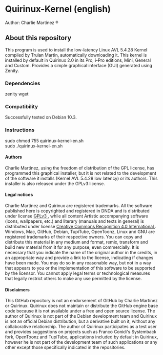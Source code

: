 # Quirinux-Kernel (english)
Author: Charlie Martínez ®
## About this repository
This program is used to install the low-latency Linux AVL 5.4.28 Kernel compiled by Trulan Martin, automatically downloading it. This kernel is installed by default in Quirinux 2.0 in its Pro, i-Pro editions, Mini, General and Custom. Provides a simple graphical interface (GUI) generated using Zenity.
### Dependencies
zenity
wget
### Compatibility
Successfully tested on Debian 10.3.
### Instructions
sudo chmod 755 quirinux-kernel-en.sh </br>
sudo ./quirinux-kernel-en.sh
#### Authors
Charlie Martínez, using the freedom of distribution of the GPL license, has programmed this graphical installer, but it is not related to the development of the software it installs (Kernel AVL 5.4.28 low latency) or its authors. This installer is also released under the GPLv3 license.
#### Legal notices
Charlie Martínez and Quirinux are registered trademarks. All the software published here is copyrighted and registered in DNDA and is distributed under license <a href="https://lslspanish.github.io/translation_GPLv3_to_spanish/"> GPLv3 </a>, while all content Artistic accompanying software (icons, wallpapers, etc.) and literary (manuals and texts in general) is distributed under license <a href="https://creativecommons.org/licenses/by/4.0/deed.es"> Creative Commons Recognition 4.0 International </a>. Windows, Mac, GitHub, Debian, TupiTube, OpenToonz, Linux and GNU are registered trademarks of their respective owners.
You can copy and distribute this material in any medium and format, remix, transform and build new material from it for any purpose, even commercially. It is necessary that you indicate the name of the original author in the credits, in an appropriate way and provide a link to the license, indicating if changes have been made. You may do so in any reasonable way, but not in a way that appears to you or the implementation of this software to be supported by the licensor. You cannot apply legal terms or technological measures that legally restrict others to make any use permitted by the license.
#### Disclaimers
This GitHub repository is not an endorsement of GitHub by Charlie Martínez or Quirinux. Quirinux does not maintain or distribute the GitHub engine base code because it is not available under a free and open source license.
The author of Quirinux is not part of the Debian development team and Quirinux is not an official Debian distribution, but a derivative built on it, without any collaborative relationship.
The author of Quirinux participates as a test user and provides suggestions on projects such as Franco Conidi's Systemback fork, OpenToonz and TupiTube, applications included by default in Quirinux, however he is not part of the development team of such applications or any other except those specifically indicated in the repositories.
